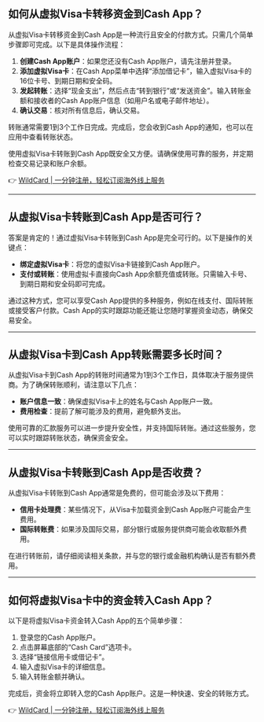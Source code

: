 ## 如何从虚拟Visa卡转移资金到Cash App？

从虚拟Visa卡转移资金到Cash App是一种流行且安全的付款方式。只需几个简单步骤即可完成。以下是具体操作流程：

1. **创建Cash App账户**：如果您还没有Cash App账户，请先注册并登录。
2. **添加虚拟Visa卡**：在Cash App菜单中选择“添加借记卡”，输入虚拟Visa卡的16位卡号、到期日期和安全码。
3. **发起转账**：选择“现金支出”，然后点击“转到银行”或“发送资金”。输入转账金额和接收者的Cash App账户信息（如用户名或电子邮件地址）。
4. **确认交易**：核对所有信息后，确认交易。

转账通常需要1到3个工作日完成。完成后，您会收到Cash App的通知，也可以在应用中查看转账状态。

使用虚拟Visa卡转账到Cash App既安全又方便。请确保使用可靠的服务，并定期检查交易记录和账户余额。

👉 [WildCard | 一分钟注册，轻松订阅海外线上服务](https://bit.ly/bewildcard)

---

## 从虚拟Visa卡转账到Cash App是否可行？

答案是肯定的！通过虚拟Visa卡转账到Cash App是完全可行的。以下是操作的关键点：

- **绑定虚拟Visa卡**：将您的虚拟Visa卡链接到Cash App账户。
- **支付或转账**：使用虚拟卡直接向Cash App余额充值或转账。只需输入卡号、到期日期和安全码即可完成。

通过这种方式，您可以享受Cash App提供的多种服务，例如在线支付、国际转账或接受客户付款。Cash App的实时跟踪功能还能让您随时掌握资金动态，确保交易安全。

---

## 从虚拟Visa卡到Cash App转账需要多长时间？

从虚拟Visa卡到Cash App的转账时间通常为1到3个工作日，具体取决于服务提供商。为了确保转账顺利，请注意以下几点：

- **账户信息一致**：确保虚拟Visa卡上的姓名与Cash App账户一致。
- **费用检查**：提前了解可能涉及的费用，避免额外支出。

使用可靠的汇款服务可以进一步提升安全性，并支持国际转账。通过这些服务，您可以实时跟踪转账状态，确保资金安全。

---

## 从虚拟Visa卡转账到Cash App是否收费？

从虚拟Visa卡转账到Cash App通常是免费的，但可能会涉及以下费用：

- **信用卡处理费**：某些情况下，从Visa卡加载资金到Cash App账户可能会产生费用。
- **国际转账费**：如果涉及国际交易，部分银行或服务提供商可能会收取额外费用。

在进行转账前，请仔细阅读相关条款，并与您的银行或金融机构确认是否有额外费用。

---

## 如何将虚拟Visa卡中的资金转入Cash App？

以下是将虚拟Visa卡资金转入Cash App的五个简单步骤：

1. 登录您的Cash App账户。
2. 点击屏幕底部的“Cash Card”选项卡。
3. 选择“链接信用卡或借记卡”。
4. 输入虚拟Visa卡的详细信息。
5. 输入转账金额并确认。

完成后，资金将立即转入您的Cash App账户。这是一种快速、安全的转账方式。

👉 [WildCard | 一分钟注册，轻松订阅海外线上服务](https://bit.ly/bewildcard)